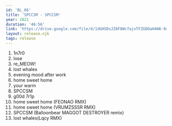 ```yaml
---
id: 'BL_66'
title: 'SPCCSM - SPCCSM'
year: 2021
duration: '46:56'
link: 'https://drive.google.com/file/d/1dGHSDsJZ6F8WcfajvTFZGDDaH4W6-9a7/view?usp=sharing'
layout: release.njk
tags: release
---
```


01. 1n7r0
02. lose
03. re_MEOW!
04. lost whales
05. evening mood after work
06. home sweet home
07. your warm
08. SPCCSM
09. g00d 7r1p
10. home sweet home (FEONAO RMX)
11. home sweet home (VRUMZSSSR RMX)
12. SPCCSM (Balloonbear MAGGOT DESTROYER remix)
13. lost whales(Lqcy RMX)
